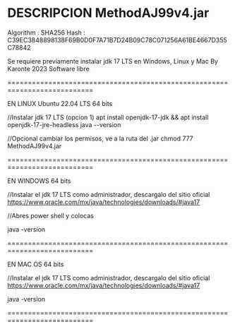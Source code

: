  DESCRIPCION MethodAJ99v4.jar
===========================================================================

Algorithm : SHA256
Hash      : C39EC3848898138F69B0D0F7A71B7D24B09C78C071256A61BE4667D355C78842

Se requiere previamente instalar jdk 17 LTS en Windows, Linux y Mac
By Karonte 2023
Software libre

===========================================================================

EN LINUX Ubuntu 22.04 LTS 64 bits

//Instalar jdk 17 LTS (opcion 1)
apt install openjdk-17-jdk && apt install openjdk-17-jre-headless
java --version

//Opcional cambiar los permisos, ve a la ruta del .jar
chmod 777 MethodAJ99v4.jar

===========================================================================

EN WINDOWS 64 bits

//Instalar el jdk 17 LTS como administrador, descargalo del sitio oficial
https://www.oracle.com/mx/java/technologies/downloads/#java17

//Abres power shell y colocas

java -version

===========================================================================

EN MAC OS 64 bits

//Instalar el jdk 17 LTS como administrador, descargalo del sitio oficial
https://www.oracle.com/mx/java/technologies/downloads/#java17

java -version

===========================================================================
